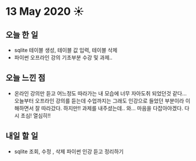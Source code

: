 # 13 May 2020 ☀️

## 오늘 한 일
  - sqlite 테이블 생성, 테이블 값 입력, 테이블 삭제
  - 파이썬 오프라인 강의 기초부분 수강 및 과제..

## 오늘 느낀 점
  - 온라인 강의만 듣고 어느정도 따라가는 내 모습에 너무 자아도취 되었던것 같다... 오늘부터 오프라인 강의를 듣는데 수업까지는 그래도 인강으로 들었던 부분이라 이해하면서 잘 따라갔다. 하지만!! 과제를 내주셨는데.. 와... 마음을 다잡아야겠다. 다시 초심! 열심히!!


## 내일 할 일
  - sqlite 조회, 수정 , 삭제 파이썬 인강 듣고 정리하기